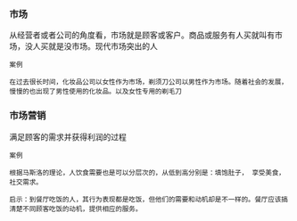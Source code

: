 ### 市场

从经营者或者公司的角度看，市场就是顾客或客户。商品或服务有人买就叫有市场，没人买就是没市场。现代市场突出的人

```
案例

在过去很长时间，化妆品公司以女性作为市场，剃须刀公司以男性作为市场。随着社会的发展，慢慢的也出现了男性使用的化妆品。以及女性专用的剃毛刀
```



### 市场营销

满足顾客的需求并获得利润的过程

```
案例

根据马斯洛的理论，人饮食需要也是可以分层次的，从低到高分别是：填饱肚子， 享受美食， 社交需求。

启示：到餐厅吃饭的人，其行为表现都是吃饭，但他们的需要和动机却是不一样的。餐厅应该搞清楚不同顾客吃饭的动机，提供相应的服务。
```

